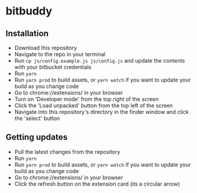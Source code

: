 # bitbuddy

## Installation

* Download this repository
* Navigate to the repo in your terminal
* Run `cp js/config.example.js js/config.js` and update the contents with your bitbucket credentials
* Run `yarn`
* Run `yarn prod` to build assets, or `yarn watch` if you want to update your build as you change code
* Go to chrome://extensions/ in your browser
* Turn on 'Developer mode' from the top right of the screen
* Click the 'Load unpacked' button from the top left of the screen
* Navigate into this repository's directory in the finder window and click the 'select' button


## Getting updates

* Pull the latest changes from the repository
* Run `yarn`
* Run `yarn prod` to build assets, or `yarn watch` if you want to update your build as you change code
* Go to chrome://extensions/ in your browser
* Click the refresh button on the extension card (its a circular arrow)


